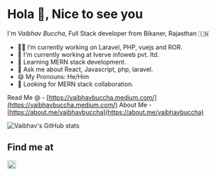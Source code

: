 # Hola 👋, Nice to see you

<!--
**vaibhavbuccha/vaibhavbuccha** is a ✨ _special_ ✨ repository because its `README.md` (this file) appears on your GitHub profile.

Here are some ideas to get you started:

- 🔭 I’m currently working on ...
- 🌱 I’m currently learning ...
- 👯 I’m looking to collaborate on ...
- 🤔 I’m looking for help with ...
- 💬 Ask me about ...
- 📫 How to reach me: ...
- 😄 Pronouns: ...
- ⚡ Fun fact: ...
-->

I'm *Vaibhav Buccha*, Full Stack developer from Bikaner, Rajasthan :india:
- 👨‍💻 I’m currently working on Laravel, PHP, vuejs and ROR.
- 🏢 I'm currently working at Iverve infoweb pvt. ltd.
- 🌱 Learning MERN stack development.
- 💬 Ask me about React, Javascript, php, laravel.
- 😄 My Pronouns: He/Him
- 👯 Looking for MERN stack collaboration.

Read Me @ - [https://vaibhavbuccha.medium.com/](https://vaibhavbuccha.medium.com/)
About Me - [https://about.me/vaibhavbuccha](https://about.me/vaibhavbuccha)

![Vaibhav's GitHub stats](https://github-readme-stats.vercel.app/api?username=vaibhavbuccha&show_icons=true&theme=merko)

## Find me at
<a href="https://www.linkedin.com/in/vaibhavbuccha/"><img src="https://logodix.com/logo/79657.png" alt="Vaibhav buccha" width="20"/></a>

